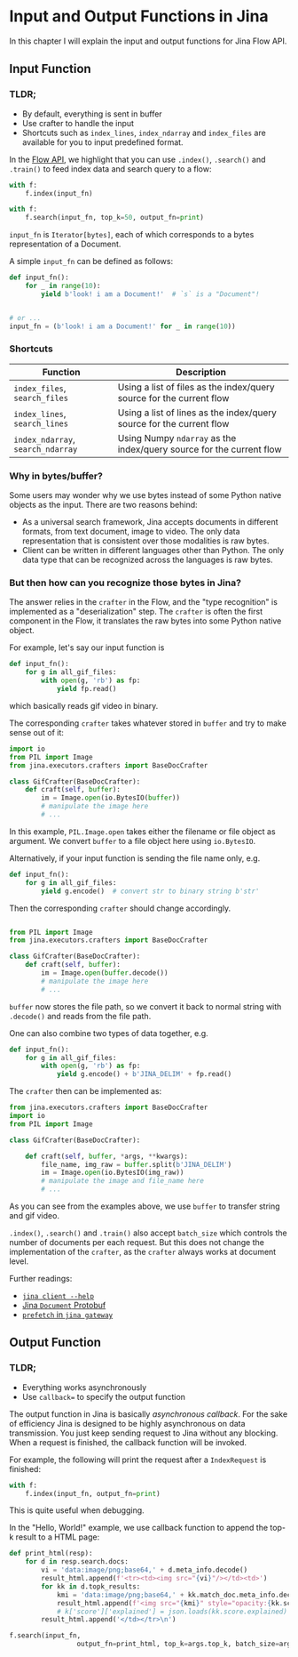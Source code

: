# Input and Output Functions in Jina

In this chapter I will explain the input and output functions for Jina Flow API.


## Input Function

### TLDR;
- By default, everything is sent in buffer
- Use crafter to handle the input
- Shortcuts such as `index_lines`, `index_ndarray` and `index_files` are available for you to input predefined format. 

In the [Flow API](../flow/index.md), we highlight that you can use `.index()`, `.search()` and `.train()` to feed index data and search query to a flow:

```python
with f:
    f.index(input_fn)
```

```python
with f:
    f.search(input_fn, top_k=50, output_fn=print)
```

`input_fn` is `Iterator[bytes]`, each of which corresponds to a bytes representation of a Document.

A simple `input_fn` can be defined as follows:

```python
def input_fn():
    for _ in range(10):
        yield b'look! i am a Document!'  # `s` is a "Document"! 


# or ...
input_fn = (b'look! i am a Document!' for _ in range(10))
```

### Shortcuts

| Function | Description | 
| --- | --- |
| `index_files`, `search_files` | Using a list of files as the index/query source for the current flow |
| `index_lines`, `search_lines` | Using a list of lines as the index/query source for the current flow |
| `index_ndarray`, `search_ndarray` | Using Numpy `ndarray` as the index/query source for the current flow | 

### Why in bytes/buffer?

Some users may wonder why we use bytes instead of some Python native objects as the input. There are two reasons behind: 

- As a universal search framework, Jina accepts documents in different formats, from text document, image to video. The only data representation that is consistent over those modalities is raw bytes.
- Client can be written in different languages other than Python. The only data type that can be recognized across the languages is raw bytes.

### But then how can you recognize those bytes in Jina?

The answer relies in the `crafter` in the Flow, and the "type recognition" is implemented as a "deserialization" step. The `crafter` is often the first component in the Flow, it translates the raw bytes into some Python native object. 

For example, let's say our input function is
 
```python
def input_fn():
    for g in all_gif_files:
        with open(g, 'rb') as fp:
            yield fp.read()

```

which basically reads gif video in binary.

The corresponding `crafter` takes whatever stored in `buffer` and try to make sense out of it:

```python
import io
from PIL import Image
from jina.executors.crafters import BaseDocCrafter

class GifCrafter(BaseDocCrafter):
    def craft(self, buffer):
        im = Image.open(io.BytesIO(buffer))
        # manipulate the image here
        # ...
``` 

In this example, `PIL.Image.open` takes either the filename or file object as argument. We convert `buffer` to a file object here using `io.BytesIO`.

Alternatively, if your input function is sending the file name only, e.g.

```python
def input_fn():
    for g in all_gif_files:
        yield g.encode()  # convert str to binary string b'str'
```

Then the corresponding `crafter` should change accordingly.

```python

from PIL import Image
from jina.executors.crafters import BaseDocCrafter

class GifCrafter(BaseDocCrafter):
    def craft(self, buffer):
        im = Image.open(buffer.decode())
        # manipulate the image here
        # ...
``` 

`buffer` now stores the file path, so we convert it back to normal string with `.decode()` and reads from the file path.

One can also combine two types of data together, e.g.

```python
def input_fn():
    for g in all_gif_files:
        with open(g, 'rb') as fp:
            yield g.encode() + b'JINA_DELIM' + fp.read()
```

The `crafter` then can be implemented as:

```python
from jina.executors.crafters import BaseDocCrafter
import io
from PIL import Image

class GifCrafter(BaseDocCrafter):

    def craft(self, buffer, *args, **kwargs):
        file_name, img_raw = buffer.split(b'JINA_DELIM')
        im = Image.open(io.BytesIO(img_raw))
        # manipulate the image and file_name here
        # ...

```

As you can see from the examples above, we use `buffer` to transfer string and gif video.

`.index()`, `.search()` and `.train()` also accept `batch_size` which controls the number of documents per each request. But this does not change the implementation of the `crafter`, as the `crafter` always works at document level. 

Further readings:
- [`jina client --help`](../cli/jina-client.html)
- [Jina `Document` Protobuf](../proto/docs.html#document)
- [`prefetch` in `jina gateway`](../cli/jina-gateway.html?highlight=prefetch#gateway%20arguments)


## Output Function

### TLDR;

- Everything works asynchronously
- Use `callback=` to specify the output function

The output function in Jina is basically *asynchronous callback*. For the sake of efficiency Jina is designed to be highly asynchronous on data transmission. You just keep sending request to Jina without any blocking. When a request is finished, the callback function will be invoked.

For example, the following will print the request after a `IndexRequest` is finished:

```python
with f:
    f.index(input_fn, output_fn=print)
```  

This is quite useful when debugging.

In the "Hello, World!" example, we use callback function to append the top-k result to a HTML page:

```python
def print_html(resp):
    for d in resp.search.docs:
        vi = 'data:image/png;base64,' + d.meta_info.decode()
        result_html.append(f'<tr><td><img src="{vi}"/></td><td>')
        for kk in d.topk_results:
            kmi = 'data:image/png;base64,' + kk.match_doc.meta_info.decode()
            result_html.append(f'<img src="{kmi}" style="opacity:{kk.score.value}"/>')
            # k['score']['explained'] = json.loads(kk.score.explained)
        result_html.append('</td></tr>\n')
```

```python
f.search(input_fn,
                 output_fn=print_html, top_k=args.top_k, batch_size=args.query_batch_size)
```
